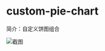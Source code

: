 # custom-pie-chart

简介：自定义饼图组合

![截图](https://unpkg.com/@icedesign/custom-pie-chart-block/screenshot.png)

